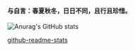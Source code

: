 #### 与自言：春夏秋冬，日日不同，且行且珍惜。



![Anurag's GitHub stats](https://github-readme-stats.vercel.app/api?username=dai-oh&show_icons=true&theme=gruvbox)


 [github-readme-stats](https://github.com/anuraghazra/github-readme-stats)
